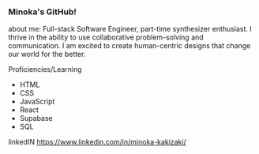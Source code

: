 ### Minoka's GitHub!

about me: Full-stack Software Engineer, part-time synthesizer enthusiast. I thrive in the ability to use collaborative problem-solving and communication. I am excited to create human-centric designs that change our world for the better.

Proficiencies/Learning 
- HTML
- CSS
- JavaScript
- React
- Supabase
- SQL

linkedIN https://www.linkedin.com/in/minoka-kakizaki/


